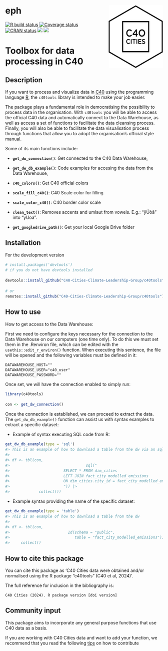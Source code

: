 
<!-- README.md is generated from README.Rmd. Please edit that file -->

# eph <img src='docs/logo.png' align="right" height="200" style="float:right; height:200px;" />

<!-- badges: start -->

[![R build
status](https://github.com/C40-Cities-Climate-Leadership-Group/c40tools/workflows/R-CMD-check/badge.svg)](https://github.com/C40-Cities-Climate-Leadership-Group/c40tools/actions)
[![Coverage
status](https://codecov.io/gh/C40-Cities-Climate-Leadership-Group/c40tools/branch/master/graph/badge.svg)](https://app.codecov.io/gh/C40-Cities-Climate-Leadership-Group/c40tools?branch=master)
[![CRAN
status](https://www.r-pkg.org/badges/version/c40tools)](https://cran.r-project.org/package=c40tools)
[![](http://cranlogs.r-pkg.org/badges/grand-total/c40tools?color=blue)](https://cran.r-project.org/package=c40tools)
[![](http://cranlogs.r-pkg.org/badges/last-month/c40tools?color=blue)](https://cran.r-project.org/package=c40tools)

<!-- badges: end -->

# Toolbox for data processing in C40

## Description

If you want to process and visualize data in [C40](https://www.c40.org/)
using the programming language [R](https://www.r-project.org/), the
`c40tools` library is intended to make your job easier.

The package plays a fundamental role in democratising the possibility to
process data in the organisation. With `c40tools` you will be able to
access the official C40 data and automatically connect to the Data
Warehouse, as well as access a set of functions to facilitate the data
cleansing process. Finally, you will also be able to facilitate the data
visualisation process through functions that allow you to adopt the
organisation’s official style manual.

Some of its main functions include:

- **`get_dw_connection()`**: Get connected to the C40 Data Warehouse,

- **`get_dw_db_example()`**: Code examples for accesing the data from
  the Data Warehouse,

- **`c40_colors()`**: Get C40 official colors

- **`scale_fill_c40()`**: C40 Scale color for filling

- **`scale_color_c40()`**: C40 border color scale

- **`clean_text()`**: Removes accents and umlaut from vowels. E.g.:
  “ÿÚòâ” into “yUoa”.

- **`get_googledrive_path()`**: Get your local Google Drive folder

## Installation

For the development version

``` r
# install.packages('devtools')
# if you do not have devtools installed

devtools::install_github("C40-Cities-Climate-Leadership-Group/c40tools")

# or
remotes::install_github("C40-Cities-Climate-Leadership-Group/c40tools")
```

## How to use

How to get access to the Data Warehouse:

First we need to configure the keys necessary for the connection to the
Data Warehouse on our computers (one time only). To do this we must set
them in the .Renviron file, which can be edited with the
`usethis::edit_r_environ()` function. When executing this sentence, the
file will be opened and the following variables must be defined in it:

    DATAWAREHOUSE_HOST=""
    DATAWAREHOUSE_USER="c40_user"
    DATAWAREHOUSE_PASSWORD=""

Once set, we will have the connection enabled to simply run:

``` r
library(c40tools)

con <- get_dw_connection()
```

Once the connection is established, we can proceed to extract the data.
The `get_dw_db_example()` function can assist us with syntax examples to
extract a specific dataset:

- Example of syntax executing SQL code from R:

``` r
get_dw_db_example(type = 'sql')
#> This is an example of how to download a table from the dw via an sql request 
#> 
#> df <- tbl(con,
#>                                  sql("
#>                        SELECT * FROM dim_cities
#>                        LEFT JOIN fact_city_modelled_emissions
#>                        ON dim_cities.city_id = fact_city_modelled_emissions.city_id
#>                        ")) |>
#>             collect())
```

- Example syntax providing the name of the specific dataset:

``` r
get_dw_db_example(type = 'table')
#> This is an example of how to download a table from the dw 
#> 
#> df <- tbl(con,
#>                          Id(schema = "public",
#>                             table = "fact_city_modelled_emissions")) |>
#>     collect()
```

## How to cite this package

You can cite this package as ‘C40 Cities data were obtained and/or
normalised using the R package “c40tools” (C40 et al, 2024)’.

The full reference for inclusion in the bibliography is:

    C40 Cities (2024). R package version [doi version]

## Community input

This package aims to incorporate any general purpose functions that use
C40 data as a basis.

If you are working with C40 Cities data and want to add your function,
we recommend that you read the following
[tips](https://github.com/C40-Cities-Climate-Leadership-Group/c40tools/blob/master/.github/CONTRIBUTING.md)
on how to contribute
